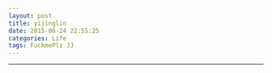 ```yaml
---
layout: post
title: yijinglin
date: 2015-06-24 22:55:25
categories: Life
tags: FuckmePlz JJ
---
```



---
